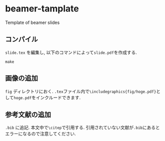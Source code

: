# beamer-tamplate
Template of beamer slides

## コンパイル 

`slide.tex` を編集し, 以下のコマンドによって`slide.pdf`を作成する.

```
make
```

## 画像の追加

`fig` ディレクトリにおく. `.tex`ファイル内で`\includegraphics{fig/hoge.pdf}`として`hoge.pdf`をインクルードできます.

## 参考文献の追加

`.bib` に追記. 本文中で`\citep`で引用する. 
引用されていない文献が`.bib`にあるとエラーになるので注意してください.

